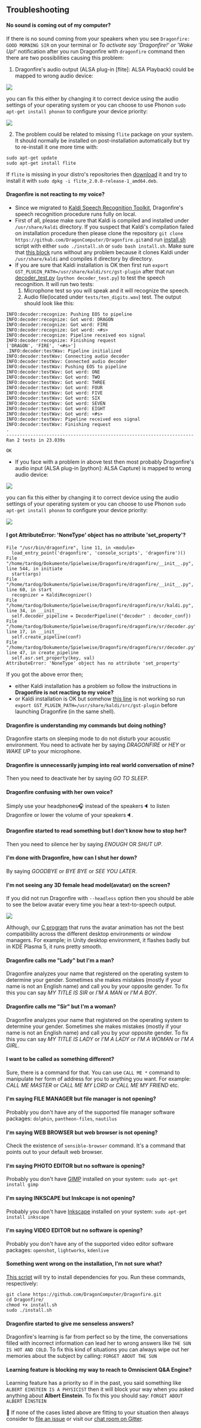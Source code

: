 ## Troubleshooting

#### No sound is coming out of my computer?

If there is no sound coming from your speakers when you see `Dragonfire: GOOD MORNING SIR` on your terminal or *To activate say 'Dragonfire!' or 'Wake Up!'* notification after you run Dragonfire with `dragonfire` command then there are two possibilities causing this problem:

1. Dragonfire's audio output (ALSA plug-in [flite]: ALSA Playback) could be mapped to wrong audio device:

![](https://i.imgur.com/mOie7G6.png)

you can fix this either by changing it to correct device using the audio settings of your operating system or you can choose to use Phonon `sudo apt-get install phonon` to configure your device priority:

![](http://i.imgur.com/tALl6UG.png)

2. The problem could be related to missing `flite` package on your system. It should normally be installed on post-installation automatically but try to re-install it one more time with:

```
sudo apt-get update
sudo apt-get install flite
```

If `flite` is missing in your distro's repositories then [download](https://packages.ubuntu.com/xenial/amd64/flite/download) it and try to install it with `sudo dpkg -i flite_2.0.0-release-1_amd64.deb`.

#### Dragonfire is not reacting to my voice?

 - Since we migrated to [Kaldi Speech Recognition Toolkit](https://github.com/kaldi-asr/kaldi), Dragonfire's speech recognition procedure runs fully on local.
 - First of all, please make sure that Kaldi is compiled and installed under `/usr/share/kaldi` directory. If you suspect that Kaldi's compilation failed on installation procedure then please clone the repository `git clone https://github.com/DragonComputer/Dragonfire.git`and run [install.sh](https://github.com/DragonComputer/Dragonfire/blob/master/install.sh) script with either `sudo ./install.sh` or `sudo bash install.sh`. Make sure that [this block](https://github.com/DragonComputer/Dragonfire/blob/master/install.sh#L23-L53) runs without any problem because it clones Kaldi under `/usr/share/kaldi` and compiles it directory by directory.
 - If you are sure that Kaldi installation is OK then first run `export GST_PLUGIN_PATH=/usr/share/kaldi/src/gst-plugin` after that run [decoder_test.py](https://github.com/DragonComputer/Dragonfire/blob/master/dragonfire/sr/decoder_test.py) (`python decoder_test.py`) to test the speech recognition. It will run two tests:
   1. Microphone test so you will speak and it will recognize the speech.
   2. Audio file(located under `tests/ten_digits.wav`) test. The output should look like this:

```
INFO:decoder:recognize: Pushing EOS to pipeline
INFO:decoder:recognize: Got word: DRAGON
INFO:decoder:recognize: Got word: FIRE
INFO:decoder:recognize: Got word: <#s>
INFO:decoder:recognize: Pipeline received eos signal
INFO:decoder:recognize: Finishing request
['DRAGON', 'FIRE', '<#s>']
.INFO:decoder:testWav: Pipeline initialized
INFO:decoder:testWav: Connecting audio decoder
INFO:decoder:testWav: Connected audio decoder
INFO:decoder:testWav: Pushing EOS to pipeline
INFO:decoder:testWav: Got word: ONE
INFO:decoder:testWav: Got word: TWO
INFO:decoder:testWav: Got word: THREE
INFO:decoder:testWav: Got word: FOUR
INFO:decoder:testWav: Got word: FIVE
INFO:decoder:testWav: Got word: SIX
INFO:decoder:testWav: Got word: SEVEN
INFO:decoder:testWav: Got word: EIGHT
INFO:decoder:testWav: Got word: <#s>
INFO:decoder:testWav: Pipeline received eos signal
INFO:decoder:testWav: Finishing request
.
----------------------------------------------------------------------
Ran 2 tests in 23.039s

OK
```

 - If you face with a problem in above test then most probably Dragonfire's audio input (ALSA plug-in [python]: ALSA Capture) is mapped to wrong audio device:

![](https://i.imgur.com/8YJMery.png)

you can fix this either by changing it to correct device using the audio settings of your operating system or you can choose to use Phonon `sudo apt-get install phonon` to configure your device priority:

![](http://i.imgur.com/9b8ttnP.png)

#### I got AttributeError: 'NoneType' object has no attribute 'set_property'?

```
File "/usr/bin/dragonfire", line 11, in <module>
  load_entry_point('dragonfire', 'console_scripts', 'dragonfire')()
File "/home/tardog/Dokumente/Spielweise/Dragonfire/dragonfire/__init__.py", line 544, in initiate
  start(args)
File "/home/tardog/Dokumente/Spielweise/Dragonfire/dragonfire/__init__.py", line 60, in start
  recognizer = KaldiRecognizer()
File "/home/tardog/Dokumente/Spielweise/Dragonfire/dragonfire/sr/kaldi.py", line 34, in __init__
  self.decoder_pipeline = DecoderPipeline({"decoder" : decoder_conf})
File "/home/tardog/Dokumente/Spielweise/Dragonfire/dragonfire/sr/decoder.py", line 17, in __init__
  self.create_pipeline(conf)
File "/home/tardog/Dokumente/Spielweise/Dragonfire/dragonfire/sr/decoder.py", line 47, in create_pipeline
  self.asr.set_property(key, val)
AttributeError: 'NoneType' object has no attribute 'set_property'
```

If you got the above error then;
 - either Kaldi installation has a problem so follow the instructions in **Dragonfire is not reacting to my voice?**
 - or Kaldi installation is OK but somehow [this line](https://github.com/DragonComputer/Dragonfire/blob/78adeedf7a278bcb26786130c0c6dd46d914fc95/dragonfire/__init__.py#L65) is not working so run `export GST_PLUGIN_PATH=/usr/share/kaldi/src/gst-plugin` before launching Dragonfire (in the same shell).

#### Dragonfire is understanding my commands but doing nothing?

Dragonfire starts on sleeping mode to do not disturb your acoustic environment. You need to activate her by saying *DRAGONFIRE* or *HEY* or *WAKE UP* to your microphone.

#### Dragonfire is unnecessarily jumping into real world conversation of mine?

Then you need to deactivate her by saying *GO TO SLEEP*.

#### Dragonfire confusing with her own voice?

Simply use your headphones:headphones: instead of the speakers:speaker: to listen Dragonfire or lower the volume of your speakers:speaker:.

#### Dragonfire started to read something but I don't know how to stop her?

Then you need to silence her by saying *ENOUGH* OR *SHUT UP*.

#### I'm done with Dragonfire, how can I shut her down?

By saying *GOODBYE* or *BYE BYE* or *SEE YOU LATER*.

#### I'm not seeing any 3D female head model(avatar) on the screen?

If you did not run Dragonfire with `--headless` option then you should be able to see the below avatar every time you hear a text-to-speech output.

![](https://github.com/DragonComputer/Dragonfire/raw/master/dragonfire/realhud/animation/avatar.gif)

Although, our [C program](https://github.com/DragonComputer/Dragonfire/blob/master/dragonfire/realhud/realhud.c) that runs the avatar animation has not the best compatibility across the different desktop environments or window managers. For example; in Unity desktop environment, it flashes badly but in KDE Plasma 5, it runs pretty smooth.

#### Dragonfire calls me "Lady" but I'm a man?

Dragonfire analyzes your name that registered on the operating system to determine your gender. Sometimes she makes mistakes (mostly if your name is not an English name) and call you by your opposite gender. To fix this you can say *MY TITLE IS SIR* or *I'M A MAN* or *I'M A BOY*.

#### Dragonfire calls me "Sir" but I'm a woman?

Dragonfire analyzes your name that registered on the operating system to determine your gender. Sometimes she makes mistakes (mostly if your name is not an English name) and call you by your opposite gender. To fix this you can say *MY TITLE IS LADY* or *I'M A LADY* or *I'M A WOMAN* or *I'M A GIRL*.

#### I want to be called as something different?

Sure, there is a command for that. You can use `CALL ME *` command to manipulate her form of address for you to anything you want. For example: *CALL ME MASTER* or *CALL ME MY LORD* or *CALL ME MY FRIEND* etc.

#### I'm saying FILE MANAGER but file manager is not opening?

Probably you don't have any of the supported file manager software packages: `dolphin`, `pantheon-files`, `nautilus`

#### I'm saying WEB BROWSER but web browser is not opening?

Check the existence of `sensible-browser` command. It's a command that points out to your default web browser.

#### I'm saying PHOTO EDITOR but no software is opening?

Probably you don't have [GIMP](https://www.gimp.org/) installed on your system: `sudo apt-get install gimp`

#### I'm saying INKSCAPE but Inskcape is not opening?

Probably you don't have [Inkscape](https://inkscape.org/en/) installed on your system: `sudo apt-get install inkscape`

#### I'm saying VIDEO EDITOR but no software is opening?

Probably you don't have any of the supported video editor software packages: `openshot`, `lightworks`, `kdenlive`

#### Something went wrong on the installation, I'm not sure what?

[This script](https://github.com/DragonComputer/Dragonfire/blob/master/install.sh) will try to install dependencies for you. Run these commands, respectively:

```
git clone https://github.com/DragonComputer/Dragonfire.git
cd Dragonfire/
chmod +x install.sh
sudo ./install.sh
```

#### Dragonfire started to give me senseless answers?

Dragonfire's learning is far from perfect so by the time, the conversations filled with incorrect information can lead her to wrong answers like `THE SUN IS HOT AND COLD`. To fix this kind of situations you can always wipe out her memories about the subject by calling: `FORGET ABOUT THE SUN`

#### Learning feature is blocking my way to reach to Omniscient Q&A Engine?

Learning feature has a priority so if in the past, you said something like `ALBERT EINSTEIN IS A PHYSICIST` then it will block your way when you asked anything about **Albert Einstein**. To fix this you should say: `FORGET ABOUT ALBERT EINSTEIN`

:checkered_flag: If none of the cases listed above are fitting to your situation then always consider to [file an issue](https://github.com/DragonComputer/Dragonfire/issues/new) or visit our [chat room on Gitter](https://gitter.im/DragonComputer/Lobby).
